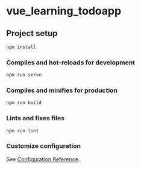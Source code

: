 # vue_learning_todoapp

## Project setup

``` js
npm install
```

### Compiles and hot-reloads for development

``` js
npm run serve
```

### Compiles and minifies for production

``` js
npm run build
```

### Lints and fixes files

``` js
npm run lint
```

### Customize configuration

See [Configuration Reference](https://cli.vuejs.org/config/).
